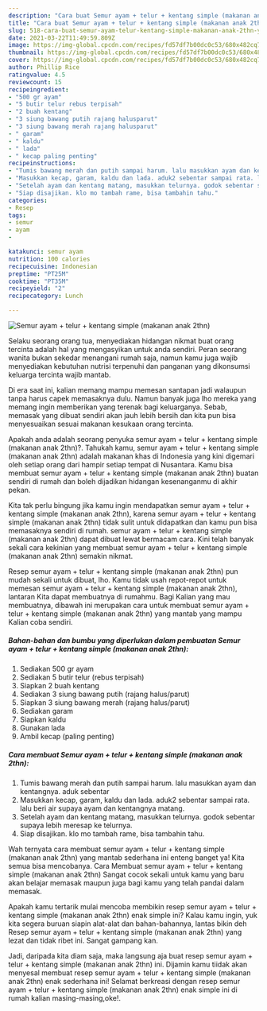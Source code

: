 ```yaml
---
description: "Cara buat Semur ayam + telur + kentang simple (makanan anak 2thn) yang enak Untuk Jualan"
title: "Cara buat Semur ayam + telur + kentang simple (makanan anak 2thn) yang enak Untuk Jualan"
slug: 518-cara-buat-semur-ayam-telur-kentang-simple-makanan-anak-2thn-yang-enak-untuk-jualan
date: 2021-03-22T11:49:59.809Z
image: https://img-global.cpcdn.com/recipes/fd57df7b00dc0c53/680x482cq70/semur-ayam-telur-kentang-simple-makanan-anak-2thn-foto-resep-utama.jpg
thumbnail: https://img-global.cpcdn.com/recipes/fd57df7b00dc0c53/680x482cq70/semur-ayam-telur-kentang-simple-makanan-anak-2thn-foto-resep-utama.jpg
cover: https://img-global.cpcdn.com/recipes/fd57df7b00dc0c53/680x482cq70/semur-ayam-telur-kentang-simple-makanan-anak-2thn-foto-resep-utama.jpg
author: Phillip Rice
ratingvalue: 4.5
reviewcount: 15
recipeingredient:
- "500 gr ayam"
- "5 butir telur rebus terpisah"
- "2 buah kentang"
- "3 siung bawang putih rajang halusparut"
- "3 siung bawang merah rajang halusparut"
- " garam"
- " kaldu"
- " lada"
- " kecap paling penting"
recipeinstructions:
- "Tumis bawang merah dan putih sampai harum. lalu masukkan ayam dan kentangnya. aduk sebentar"
- "Masukkan kecap, garam, kaldu dan lada. aduk2 sebentar sampai rata. lalu beri air supaya ayam dan kentangnya matang."
- "Setelah ayam dan kentang matang, masukkan telurnya. godok sebentar supaya lebih meresap ke telurnya."
- "Siap disajikan. klo mo tambah rame, bisa tambahin tahu."
categories:
- Resep
tags:
- semur
- ayam
- 

katakunci: semur ayam  
nutrition: 100 calories
recipecuisine: Indonesian
preptime: "PT25M"
cooktime: "PT35M"
recipeyield: "2"
recipecategory: Lunch

---
```



![Semur ayam + telur + kentang simple (makanan anak 2thn)](https://img-global.cpcdn.com/recipes/fd57df7b00dc0c53/680x482cq70/semur-ayam-telur-kentang-simple-makanan-anak-2thn-foto-resep-utama.jpg)

Selaku seorang orang tua, menyediakan hidangan nikmat buat orang tercinta adalah hal yang mengasyikan untuk anda sendiri. Peran seorang  wanita bukan sekedar menangani rumah saja, namun kamu juga wajib menyediakan kebutuhan nutrisi terpenuhi dan panganan yang dikonsumsi keluarga tercinta wajib mantab.

Di era  saat ini, kalian memang mampu memesan santapan jadi walaupun tanpa harus capek memasaknya dulu. Namun banyak juga lho mereka yang memang ingin memberikan yang terenak bagi keluarganya. Sebab, memasak yang dibuat sendiri akan jauh lebih bersih dan kita pun bisa menyesuaikan sesuai makanan kesukaan orang tercinta. 



Apakah anda adalah seorang penyuka semur ayam + telur + kentang simple (makanan anak 2thn)?. Tahukah kamu, semur ayam + telur + kentang simple (makanan anak 2thn) adalah makanan khas di Indonesia yang kini digemari oleh setiap orang dari hampir setiap tempat di Nusantara. Kamu bisa membuat semur ayam + telur + kentang simple (makanan anak 2thn) buatan sendiri di rumah dan boleh dijadikan hidangan kesenanganmu di akhir pekan.

Kita tak perlu bingung jika kamu ingin mendapatkan semur ayam + telur + kentang simple (makanan anak 2thn), karena semur ayam + telur + kentang simple (makanan anak 2thn) tidak sulit untuk didapatkan dan kamu pun bisa memasaknya sendiri di rumah. semur ayam + telur + kentang simple (makanan anak 2thn) dapat dibuat lewat bermacam cara. Kini telah banyak sekali cara kekinian yang membuat semur ayam + telur + kentang simple (makanan anak 2thn) semakin nikmat.

Resep semur ayam + telur + kentang simple (makanan anak 2thn) pun mudah sekali untuk dibuat, lho. Kamu tidak usah repot-repot untuk memesan semur ayam + telur + kentang simple (makanan anak 2thn), lantaran Kita dapat membuatnya di rumahmu. Bagi Kalian yang mau membuatnya, dibawah ini merupakan cara untuk membuat semur ayam + telur + kentang simple (makanan anak 2thn) yang mantab yang mampu Kalian coba sendiri.

<!--inarticleads1-->

##### Bahan-bahan dan bumbu yang diperlukan dalam pembuatan Semur ayam + telur + kentang simple (makanan anak 2thn):

1. Sediakan 500 gr ayam
1. Sediakan 5 butir telur (rebus terpisah)
1. Siapkan 2 buah kentang
1. Sediakan 3 siung bawang putih (rajang halus/parut)
1. Siapkan 3 siung bawang merah (rajang halus/parut)
1. Sediakan  garam
1. Siapkan  kaldu
1. Gunakan  lada
1. Ambil  kecap (paling penting)




<!--inarticleads2-->

##### Cara membuat Semur ayam + telur + kentang simple (makanan anak 2thn):

1. Tumis bawang merah dan putih sampai harum. lalu masukkan ayam dan kentangnya. aduk sebentar
1. Masukkan kecap, garam, kaldu dan lada. aduk2 sebentar sampai rata. lalu beri air supaya ayam dan kentangnya matang.
1. Setelah ayam dan kentang matang, masukkan telurnya. godok sebentar supaya lebih meresap ke telurnya.
1. Siap disajikan. klo mo tambah rame, bisa tambahin tahu.




Wah ternyata cara membuat semur ayam + telur + kentang simple (makanan anak 2thn) yang mantab sederhana ini enteng banget ya! Kita semua bisa mencobanya. Cara Membuat semur ayam + telur + kentang simple (makanan anak 2thn) Sangat cocok sekali untuk kamu yang baru akan belajar memasak maupun juga bagi kamu yang telah pandai dalam memasak.

Apakah kamu tertarik mulai mencoba membikin resep semur ayam + telur + kentang simple (makanan anak 2thn) enak simple ini? Kalau kamu ingin, yuk kita segera buruan siapin alat-alat dan bahan-bahannya, lantas bikin deh Resep semur ayam + telur + kentang simple (makanan anak 2thn) yang lezat dan tidak ribet ini. Sangat gampang kan. 

Jadi, daripada kita diam saja, maka langsung aja buat resep semur ayam + telur + kentang simple (makanan anak 2thn) ini. Dijamin kamu tiidak akan menyesal membuat resep semur ayam + telur + kentang simple (makanan anak 2thn) enak sederhana ini! Selamat berkreasi dengan resep semur ayam + telur + kentang simple (makanan anak 2thn) enak simple ini di rumah kalian masing-masing,oke!.

